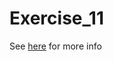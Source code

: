 # Exercise_11

See [here](https://psych750.github.io/notebooks/Exercise11-oop_circles.html#) for more info